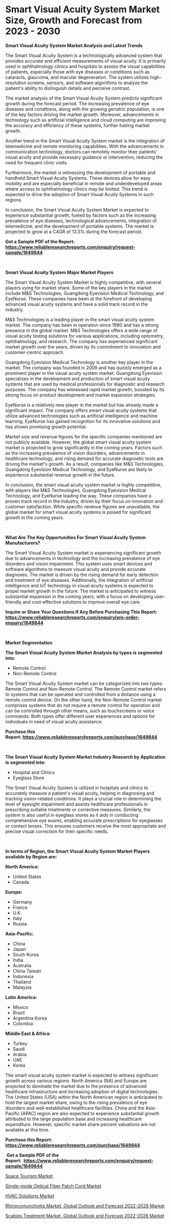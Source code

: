 <p><h1>Smart Visual Acuity System Market Size, Growth and Forecast from 2023 - 2030</h1></p><p><strong>Smart Visual Acuity System Market Analysis and Latest Trends</strong></p>
<p><p>The Smart Visual Acuity System is a technologically advanced system that provides accurate and efficient measurements of visual acuity. It is primarily used in ophthalmology clinics and hospitals to assess the visual capabilities of patients, especially those with eye diseases or conditions such as cataracts, glaucoma, and macular degeneration. The system utilizes high-resolution screens, sensors, and software algorithms to analyze the patient's ability to distinguish details and perceive contrast.</p><p>The market analysis of the Smart Visual Acuity System predicts significant growth during the forecast period. The increasing prevalence of eye diseases and conditions, along with the growing geriatric population, is one of the key factors driving the market growth. Moreover, advancements in technology such as artificial intelligence and cloud computing are improving the accuracy and efficiency of these systems, further fueling market growth.</p><p>Another trend in the Smart Visual Acuity System market is the integration of telemedicine and remote monitoring capabilities. With the advancements in communication technology, doctors can remotely monitor their patients' visual acuity and provide necessary guidance or intervention, reducing the need for frequent clinic visits.</p><p>Furthermore, the market is witnessing the development of portable and handheld Smart Visual Acuity Systems. These devices allow for easy mobility and are especially beneficial in remote and underdeveloped areas where access to ophthalmology clinics may be limited. This trend is expected to drive the adoption of Smart Visual Acuity Systems in such regions.</p><p>In conclusion, the Smart Visual Acuity System Market is expected to experience substantial growth, fueled by factors such as the increasing prevalence of eye diseases, technological advancements, integration of telemedicine, and the development of portable systems. The market is projected to grow at a CAGR of 13.5% during the forecast period.</p></p>
<p><strong>Get a Sample PDF of the Report:&nbsp; <a href="https://www.reliableresearchreports.com/enquiry/request-sample/1649844">https://www.reliableresearchreports.com/enquiry/request-sample/1649844</a></strong></p>
<p>&nbsp;</p>
<p><strong>Smart Visual Acuity System Major Market Players</strong></p>
<p><p>The Smart Visual Acuity System Market is highly competitive, with several players vying for market share. Some of the key players in the market include M&S Technologies, Guangdong Eyevision Medical Technology, and EyeNurse. These companies have been at the forefront of developing advanced visual acuity systems and have a solid track record in the industry.</p><p>M&S Technologies is a leading player in the smart visual acuity system market. The company has been in operation since 1990 and has a strong presence in the global market. M&S Technologies offers a wide range of visual acuity testing solutions for various applications, including optometry, ophthalmology, and research. The company has experienced significant market growth over the years, driven by its commitment to innovation and customer-centric approach.</p><p>Guangdong Eyevision Medical Technology is another key player in the market. The company was founded in 2009 and has quickly emerged as a prominent player in the visual acuity system market. Guangdong Eyevision specializes in the development and production of smart visual acuity systems that are used by medical professionals for diagnostic and research purposes. The company has witnessed rapid market growth, boosted by its strong focus on product development and market expansion strategies.</p><p>EyeNurse is a relatively new player in the market but has already made a significant impact. The company offers smart visual acuity systems that utilize advanced technologies such as artificial intelligence and machine learning. EyeNurse has gained recognition for its innovative solutions and has shown promising growth potential.</p><p>Market size and revenue figures for the specific companies mentioned are not publicly available. However, the global smart visual acuity system market is projected to grow significantly in the coming years. Factors such as the increasing prevalence of vision disorders, advancements in healthcare technology, and rising demand for accurate diagnostic tools are driving the market's growth. As a result, companies like M&S Technologies, Guangdong Eyevision Medical Technology, and EyeNurse are likely to experience substantial revenue growth in the future.</p><p>In conclusion, the smart visual acuity system market is highly competitive, with players like M&S Technologies, Guangdong Eyevision Medical Technology, and EyeNurse leading the way. These companies have a proven track record in the industry, driven by their focus on innovation and customer satisfaction. While specific revenue figures are unavailable, the global market for smart visual acuity systems is poised for significant growth in the coming years.</p></p>
<p>&nbsp;</p>
<p><strong>What Are The Key Opportunities For Smart Visual Acuity System Manufacturers?</strong></p>
<p><p>The Smart Visual Acuity System market is experiencing significant growth due to advancements in technology and the increasing prevalence of eye disorders and vision impairment. This system uses smart devices and software algorithms to measure visual acuity and provide accurate diagnoses. The market is driven by the rising demand for early detection and treatment of eye diseases. Additionally, the integration of artificial intelligence and IoT technology in visual acuity systems is expected to propel market growth in the future. The market is anticipated to witness substantial expansion in the coming years, with a focus on developing user-friendly and cost-effective solutions to improve overall eye care.</p></p>
<p><strong>Inquire or Share Your Questions If Any Before Purchasing This Report: <a href="https://www.reliableresearchreports.com/enquiry/pre-order-enquiry/1649844">https://www.reliableresearchreports.com/enquiry/pre-order-enquiry/1649844</a></strong></p>
<p>&nbsp;</p>
<p><strong>Market Segmentation</strong></p>
<p><strong>The Smart Visual Acuity System Market Analysis by types is segmented into:</strong></p>
<p><ul><li>Remote Control</li><li>Non-Remote Control</li></ul></p>
<p><p>The Smart Visual Acuity System market can be categorized into two types: Remote Control and Non-Remote Control. The Remote Control market refers to systems that can be operated and controlled from a distance using a remote control device. On the other hand, the Non-Remote Control market comprises systems that do not require a remote control for operation and can be controlled through other means, such as touchscreens or voice commands. Both types offer different user experiences and options for individuals in need of visual acuity assistance.</p></p>
<p><strong>Purchase this Report:&nbsp;<a href="https://www.reliableresearchreports.com/purchase/1649844">https://www.reliableresearchreports.com/purchase/1649844</a></strong></p>
<p>&nbsp;</p>
<p><strong>The Smart Visual Acuity System Market Industry Research by Application is segmented into:</strong></p>
<p><ul><li>Hospital and Clinics</li><li>Eyeglass Store</li></ul></p>
<p><p>The Smart Visual Acuity System is utilized in hospitals and clinics to accurately measure a patient's visual acuity, helping in diagnosing and tracking vision-related conditions. It plays a crucial role in determining the level of eyesight impairment and assists healthcare professionals in prescribing suitable treatments or corrective measures. Similarly, the system is also useful in eyeglass stores as it aids in conducting comprehensive eye exams, enabling accurate prescriptions for eyeglasses or contact lenses. This ensures customers receive the most appropriate and precise visual correction for their specific needs.</p></p>
<p>&nbsp;</p>
<p><strong>In terms of Region, the Smart Visual Acuity System Market Players available by Region are:</strong></p>
<p>
    <p> <strong> North America: </strong>
        <ul>
            <li>United States</li>
            <li>Canada</li>
        </ul>
        </p> 
    <p> <strong> Europe: </strong>
        <ul>
            <li>Germany</li>
            <li>France</li>
            <li>U.K.</li>
            <li>Italy</li>
            <li>Russia</li>
        </ul>
        </p> 
    <p> <strong> Asia-Pacific: </strong>
        <ul>
            <li>China</li>
            <li>Japan</li>
            <li>South Korea</li>
            <li>India</li>
            <li>Australia</li>
            <li>China Taiwan</li>
            <li>Indonesia</li>
            <li>Thailand</li>
            <li>Malaysia</li>
        </ul>
        </p> 
    <p> <strong> Latin America: </strong>
        <ul>
            <li>Mexico</li>
            <li>Brazil</li>
            <li>Argentina Korea</li>
            <li>Colombia</li>
        </ul>
        </p> 
    <p> <strong> Middle East & Africa: </strong>
        <ul>
            <li>Turkey</li>
            <li>Saudi</li>
            <li>Arabia</li>
            <li>UAE</li>
            <li>Korea</li>
        </ul>
    </p>
    </p>
<p><p>The smart visual acuity system market is expected to witness significant growth across various regions. North America (NA) and Europe are projected to dominate the market due to the presence of advanced healthcare infrastructure and increasing adoption of digital technologies. The United States (USA) within the North American region is anticipated to hold the largest market share, owing to the rising prevalence of eye disorders and well-established healthcare facilities. China and the Asia-Pacific (APAC) region are also expected to experience substantial growth attributed to the large population base and increasing healthcare expenditure. However, specific market share percent valuations are not available at this time.</p></p>
<p><strong>Purchase this Report: <a href="https://www.reliableresearchreports.com/purchase/1649844">https://www.reliableresearchreports.com/purchase/1649844</a></strong></p>
<p>&nbsp;<strong>Get a Sample PDF of the Report:&nbsp;&nbsp;<a href="https://www.reliableresearchreports.com/enquiry/request-sample/1649844">https://www.reliableresearchreports.com/enquiry/request-sample/1649844</a></strong></p>
<p><strong></strong></p>
<p><p><a href="https://medium.com/@emerylittle2023/space-tourism-market-analysis-its-cagr-market-segmentation-and-global-industry-overview-0500ccacc36a">Space Tourism Market</a></p><p><a href="https://github.com/RoccoManning/Market-Research-Report-List-1/blob/main/single-mode-optical-fiber-patch-cord-market.md">Single-mode Optical Fiber Patch Cord Market</a></p><p><a href="https://medium.com/@joshuahintz2023/decoding-hvac-solutions-market-metrics-market-share-trends-and-growth-patterns-c4cedebb338f">HVAC Solutions Market</a></p><p><a href="https://www.linkedin.com/pulse/rhinoconjunctivitis-market-global-outlook-forecast/">Rhinoconjunctivitis Market, Global Outlook and Forecast 2022-2028 Market</a></p><p><a href="https://www.linkedin.com/pulse/decoding-scabies-treatment-market-global-outlook-forecast/">Scabies Treatment Market, Global Outlook and Forecast 2022-2028 Market</a></p></p>